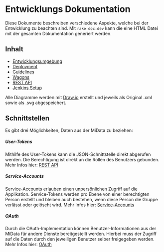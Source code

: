 # Entwicklungs Dokumentation

Diese Dokumente beschreiben verschiedene Aspekte, welche bei der Entwicklung zu beachten sind. Mit `rake doc:dev` kann die eine HTML Datei mit der gesamten Dokumentation generiert werden.

## Inhalt

* [Entwicklungsumgebung](01_setup.md)
* [Deployment](02_deployment.md)
* [Guidelines](03_guidelines.md)
* [Wagons](04_wagons.md)
* [REST API](05_rest_api.md)
* [Jenkins Setup](06_jenkins_setup.md)

Alle Diagramme werden mit [Draw.io](http://draw.io) erstellt und jeweils als Original .xml sowie als .svg abgespeichert.

## Schnittstellen
Es gibt drei Möglichkeiten, Daten aus der MiData zu beziehen:

##### User-Tokens
Mithilfe des User-Tokens kann die JSON-Schnittstelle direkt abgerufen werden. Die Berechtigung ist direkt an die Rollen des Benutzers gebunden.
Mehr Infos hier: [REST API](05_rest_api.md)

##### Service-Accounts
Service-Accounts erlauben einen unpersönlichen Zugriff auf die Applikation. Service-Tokens werden pro Ebene von einer berechtigten Person erstellt und bleiben auch bestehen, wenn diese Person die Gruppe verlässt oder gelöscht wird.
Mehr Infos hier: [Service-Accounts](08_service_accounts.md)

##### OAuth
Durch die OAuth-Implementation können Benutzer-Informationen aus der MiData für andere Dienste bereitgestellt werden. Hierbei muss der Zugriff auf die Daten durch den jeweiligen Benutzer selber freigegeben werden.
Mehr Infos hier: [OAuth](08_oauth.md)